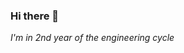 ### Hi there 👋
*I'm in 2nd year of the engineering cycle* 
<!--
## Social network : 
<a href: "https://www.linkedin.com/in/emilian-mitu-3142501b8/"><img align="center" src = "linkedin.svg" alt="My linkedin"<a>

<!--
**gratteciel/gratteciel** is a ✨ _special_ ✨ repository because its `README.md` (this file) appears on your GitHub profile.


Here are some ideas to get you started:

- 🔭 I’m currently working on ...
- 🌱 I’m currently learning ...
- 👯 I’m looking to collaborate on ...
- 🤔 I’m looking for help with ...
- 💬 Ask me about ...
- 📫 How to reach me: ...
- 😄 Pronouns: ...
- ⚡ Fun fact: ...
-->
